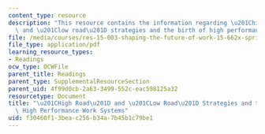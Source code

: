 ```yaml
---
content_type: resource
description: "This resource contains the information regarding \u201Chigh road\u201D\
  \ and \u201Clow road\u201D strategies and the birth of high performance work systems."
file: /media/courses/res-15-003-shaping-the-future-of-work-15-662x-spring-2016/f30460f13beac256b34a7b45b1c79be1_MITRES_15_003S16_worksys.pdf
file_type: application/pdf
learning_resource_types:
- Readings
ocw_type: OCWFile
parent_title: Readings
parent_type: SupplementalResourceSection
parent_uid: 4f99d0cb-2a63-3499-552c-eac598125a32
resourcetype: Document
title: "\u201CHigh Road\u201D and \u201CLow Road\u201D Strategies and the Birth of\
  \ High Performance Work Systems"
uid: f30460f1-3bea-c256-b34a-7b45b1c79be1
---
```

